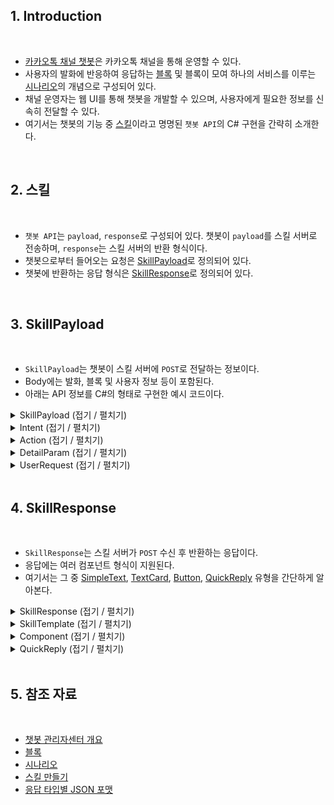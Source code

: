 ﻿## 1. Introduction

<br>

- [카카오톡 채널 챗봇](https://kakaobusiness.gitbook.io/main/tool/chatbot/start/overview)은 카카오톡 채널을 통해 운영할 수 있다.
- 사용자의 발화에 반응하여 응답하는 [블록](https://kakaobusiness.gitbook.io/main/tool/chatbot/main_notions/block) 및 블록이 모여 하나의 서비스를 이루는 [시나리오](https://kakaobusiness.gitbook.io/main/tool/chatbot/main_notions/scenario)의 개념으로 구성되어 있다.
- 채널 운영자는 웹 UI를 통해 챗봇을 개발할 수 있으며, 사용자에게 필요한 정보를 신속히 전달할 수 있다.
- 여기서는 챗봇의 기능 중 [스킬](https://kakaobusiness.gitbook.io/main/tool/chatbot/skill_guide/make_skill)이라고 명명된 `챗봇 API`의 C# 구현을 간략히 소개한다.

<br>

## 2. 스킬

<br>

- `챗봇 API`는 `payload`, `response`로 구성되어 있다.
    챗봇이 `payload`를 스킬 서버로 전송하며, `response`는 스킬 서버의 반환 형식이다.
- 챗봇으로부터 들어오는 요청은 [SkillPayload](https://kakaobusiness.gitbook.io/main/tool/chatbot/skill_guide/answer_json_format#skillpayload)로 정의되어 있다.
- 챗봇에 반환하는 응답 형식은 [SkillResponse](https://kakaobusiness.gitbook.io/main/tool/chatbot/skill_guide/answer_json_format#skillresponse)로 정의되어 있다.

<br>

## 3. SkillPayload

<br>

- `SkillPayload`는 챗봇이 스킬 서버에 `POST`로 전달하는 정보이다.
- Body에는 발화, 블록 및 사용자 정보 등이 포함된다.
- 아래는 API 정보를 C#의 형태로 구현한 예시 코드이다.

<details>
<summary>SkillPayload (접기 / 펼치기)</summary>

```cs
using System.Text.Json.Serialization;

namespace KakaoChatBotStudy.KakaoAPI;

// https://kakaobusiness.gitbook.io/main/tool/chatbot/skill_guide/answer_json_format#skillpayload 에 따라 작성
public class SkillPayload
{
    // 봇의 정보
    [JsonPropertyName("bot")]
    public Bot? Bot { get; set; }

    // 블록 정보
    [JsonPropertyName("intent")]
    public Intent? Intent { get; set; }

    // 봇을 통해 들어온 데이터 및 스킬 정보
    [JsonPropertyName("action")]
    public Action? Action { get; set; }

    // 사용자 정보
    [JsonPropertyName("userRequest")]
    public UserRequest? UserRequest { get; set; }

    [JsonPropertyName("contexts")]
    public List<object>? Contexts { get; set; }
}

// https://kakaobusiness.gitbook.io/main/tool/chatbot/skill_guide/answer_json_format#bot 에 따라 작성
public class Bot
{
    [JsonPropertyName("id")]
    public string? Id { get; set; }

    [JsonPropertyName("name")]
    public string? Name { get; set; }
}
```
</details>

<details>
<summary>Intent (접기 / 펼치기)</summary>

```cs
using System.Text.Json.Serialization;

namespace KakaoChatBotStudy.KakaoAPI;

// https://kakaobusiness.gitbook.io/main/tool/chatbot/skill_guide/answer_json_format#intent 에 따라 작성
public class Intent
{
    [JsonPropertyName("id")]
    public string? Id { get; set; }

    [JsonPropertyName("name")]
    public string? Name { get; set; }

    // 필요 없을듯
    [JsonPropertyName("extra")]
    public dynamic? Extra { get; set; }
}
```
</details>

<details>
<summary>Action (접기 / 펼치기)</summary>

```cs
using System.Text.Json.Serialization;

namespace KakaoChatBotStudy.KakaoAPI;

// https://kakaobusiness.gitbook.io/main/tool/chatbot/skill_guide/answer_json_format#action 에 따라 작성
public class Action
{
    [JsonPropertyName("id")]
    public string? Id { get; set; }

    [JsonPropertyName("name")]
    public string? Name { get; set; }

    // 블록에 설정한 파라미터, 값이 들어감
    [JsonPropertyName("params")]
    public Dictionary<string, string>? Params { get; set; }

    // 블록에 설정한 파라미터, 값에 대한 상세 정보
    // (발화 원본 데이터 포함)
    [JsonPropertyName("detailParams")]
    public Dictionary<string, DetailParam>? DetailParams { get; set; }

    // 바로가기 응답 같은 경우 여기로 들어온다 함
    // 필요한 경우 Dictionary<string, object>로 구현 가능
    [JsonPropertyName("clientExtra")]
    public object? ClientExtra { get; set; }
}
```
</details>

<details>
<summary>DetailParam (접기 / 펼치기)</summary>

```cs

using System.Text.Json.Serialization;

namespace KakaoChatBotStudy.KakaoAPI;

// https://kakaobusiness.gitbook.io/main/tool/chatbot/skill_guide/answer_json_format#detailparams 에 따라 작성
public class DetailParam
{
    [JsonPropertyName("groupName")]
    public string? GroupName { get; set; }

    [JsonPropertyName("origin")]
    public string? Origin { get; set; }

    [JsonPropertyName("value")]
    public string? Value { get; set; }
}
```
</details>

<details>
<summary>UserRequest (접기 / 펼치기)</summary>

```cs
using System.Text.Json.Serialization;

namespace KakaoChatBotStudy.KakaoAPI;

// https://kakaobusiness.gitbook.io/main/tool/chatbot/skill_guide/answer_json_format#userrequest 에 따라 작성
public class UserRequest
{
    [JsonPropertyName("block")]
    public Block? Block { get; set; }

    // 사용자 정보
    [JsonPropertyName("user")]
    public User? User { get; set; }

    [JsonPropertyName("utterance")]
    public string? Utterance { get; set; }

    [JsonPropertyName("lang")]
    public string? Language { get; set; }

    [JsonPropertyName("timezone")]
    public string? Timezone { get; set; }
}

public class Block
{
    [JsonPropertyName("id")]
    public string? Id { get; set; }

    [JsonPropertyName("name")]
    public string? Name { get; set; }
}

// https://kakaobusiness.gitbook.io/main/tool/chatbot/skill_guide/answer_json_format#user 에 따라 작성
public class User
{
    // 봇에 대한 사용자 식별 키
    [JsonPropertyName("id")]
    public string? Id { get; set; }

    [JsonPropertyName("type")]
    public string? Type { get; set; }

    // 추가 유저 정보 (채널 유저 키, 채널 추가 여부 등)
    [JsonPropertyName("properties")]
    public object? Properties { get; set; }
}
```
</details>

<br>

## 4. SkillResponse

<br>

- `SkillResponse`는 스킬 서버가 `POST` 수신 후 반환하는 응답이다.
- 응답에는 여러 컴포넌트 형식이 지원된다.
- 여기서는 그 중 [SimpleText](https://kakaobusiness.gitbook.io/main/tool/chatbot/skill_guide/answer_json_format#simpletext), [TextCard](https://kakaobusiness.gitbook.io/main/tool/chatbot/skill_guide/answer_json_format#textcard), [Button](https://kakaobusiness.gitbook.io/main/tool/chatbot/skill_guide/answer_json_format#button), [QuickReply](https://kakaobusiness.gitbook.io/main/tool/chatbot/skill_guide/answer_json_format#field_details-9) 유형을 간단하게 알아본다.

<details>
<summary>SkillResponse (접기 / 펼치기)</summary>

```cs
using System.Text.Json.Serialization;

namespace KakaoChatBotStudy.KakaoAPI;

// https://kakaobusiness.gitbook.io/main/tool/chatbot/skill_guide/answer_json_format#skillresponse에 따라 작성
public class SkillResponse
{
    [JsonPropertyName("version")]
    public string? Version { get; init; } = "2.0";

    [JsonPropertyName("template")]
    public SkillTemplate? Template { get; set; }
}
```
</details>

<details>
<summary>SkillTemplate (접기 / 펼치기)</summary>

```cs
using System.Text.Json.Serialization;

namespace KakaoChatBotStudy.KakaoAPI;

// https://kakaobusiness.gitbook.io/main/tool/chatbot/skill_guide/answer_json_format#skilltemplate 에 따라 작성
public class SkillTemplate
{
    // 1개 이상 3개 이하 필수 포함
    [JsonPropertyName("outputs")]
    public List<Dictionary<string, Component>>? Outputs { get; set; }

    [JsonPropertyName("quickReplies")]
    [JsonIgnore(Condition = JsonIgnoreCondition.WhenWritingNull)]
    public List<QuickReply>? QuickReplies { get; set; }
}
```
</details>

<details>
<summary>Component (접기 / 펼치기)</summary>

```cs
using System.Text.Json.Serialization;

namespace KakaoChatBotStudy.KakaoAPI;

[JsonPolymorphic]
[JsonDerivedType(typeof(SimpleText))]
[JsonDerivedType(typeof(TextCard))]
public class Component
{
}

// https://kakaobusiness.gitbook.io/main/tool/chatbot/skill_guide/answer_json_format#simpletext 에 따라 작성
public class SimpleText : Component
{
    [JsonPropertyName("text")]
    public string? Text { get; set; }
}

// https://kakaobusiness.gitbook.io/main/tool/chatbot/skill_guide/answer_json_format#textcard 에 따라 작성
public class TextCard : Component
{
    [JsonPropertyName("title")]
    public string? Title { get; set; }

    [JsonPropertyName("description")]
    public string? Description { get; set; }

    [JsonPropertyName("buttons")]
    [JsonIgnore(Condition = JsonIgnoreCondition.WhenWritingNull)]
    public List<Button>? Buttons { get; set; }
}

// https://kakaobusiness.gitbook.io/main/tool/chatbot/skill_guide/answer_json_format#button 에 따라 작성
[JsonPolymorphic(TypeDiscriminatorPropertyName = "action")]
[JsonDerivedType(typeof(ButtonWithWebLink), typeDiscriminator: "webLink")]
public class Button
{
    [JsonPropertyName("label")]
    public string? Label { get; set; }

    [JsonPropertyName("extra")]
    [JsonIgnore(Condition = JsonIgnoreCondition.WhenWritingNull)]
    public dynamic? Extra { get; set; }
}

public class ButtonWithWebLink : Button
{
    [JsonPropertyName("webLinkUrl")]
    public string? WebLinkUrl { get; set; }
}
```
</details>

<details>
<summary>QuickReply (접기 / 펼치기)</summary>

```cs
using System.Text.Json.Serialization;

namespace KakaoChatBotStudy.KakaoAPI;

// https://kakaobusiness.gitbook.io/main/tool/chatbot/skill_guide/answer_json_format#field_details-9 에 따라 작성
public class QuickReply
{
    // 바로가기 응답 버튼의 텍스트
    [JsonPropertyName("label")]
    public string? Label { get; set; }

    // Message or block
    [JsonPropertyName("action")]
    public string? Action { get; init; }

    // 응답 선택 시 유저에게 출력할 텍스트
    [JsonPropertyName("messageText")]
    public string? MessageText { get; set; }

    // Required when Action is block
    [JsonPropertyName("blockId")]
    [JsonIgnore(Condition = JsonIgnoreCondition.WhenWritingNull)]
    public string? BlockId { get; set; }

    [JsonPropertyName("extra")]
    [JsonIgnore(Condition = JsonIgnoreCondition.WhenWritingNull)]
    public dynamic? Extra { get; set; }
}
```
</details>

<br>

## 5. 참조 자료

<br>

- [챗봇 관리자센터 개요](https://kakaobusiness.gitbook.io/main/tool/chatbot/start/overview)
- [블록](https://kakaobusiness.gitbook.io/main/tool/chatbot/main_notions/block)
- [시나리오](https://kakaobusiness.gitbook.io/main/tool/chatbot/main_notions/scenario)
- [스킬 만들기](https://kakaobusiness.gitbook.io/main/tool/chatbot/skill_guide/make_skill)
- [응답 타입별 JSON 포맷](https://kakaobusiness.gitbook.io/main/tool/chatbot/skill_guide/answer_json_format)